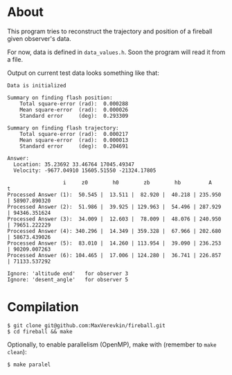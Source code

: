 # About
This program tries to reconstruct the trajectory and position of a fireball given observer's data.

For now, data is defined in `data_values.h`. Soon the program will read it from a file.

Output on current test data looks something like that:
```
Data is initialized

Summary on finding flash position:
    Total square-error (rad):  0.000288
    Mean square-error  (rad):  0.000026
    Standard error     (deg):  0.293309

Summary on finding flash trajectory:
    Total square-error (rad):  0.000217
    Mean square-error  (rad):  0.000013
    Standard error     (deg):  0.204691

Answer:
  Location: 35.23692 33.46764 17045.49347
  Velocity: -9677.04910 15605.51550 -21324.17805

                  i     z0        h0        zb        hb         A         t   
Processed Answer (1):  50.545 |  13.511 |  82.920 |  40.218 | 235.950 | 58907.890320
Processed Answer (2):  51.986 |  39.925 | 129.963 |  54.496 | 287.929 | 94346.351624
Processed Answer (3):  34.009 |  12.603 |  78.009 |  48.076 | 240.950 | 79651.222229
Processed Answer (4): 340.296 |  14.349 | 359.328 |  67.966 | 202.680 | 58673.439026
Processed Answer (5):  83.010 |  14.260 | 113.954 |  39.090 | 236.253 | 90209.007263
Processed Answer (6): 104.465 |  17.006 | 124.280 |  36.741 | 226.857 | 71133.537292

Ignore: 'altitude end'   for observer 3
Ignore: 'desent_angle'   for observer 5
```
# Compilation
```
$ git clone git@github.com:MaxVerevkin/fireball.git
$ cd fireball && make
```
Optionally, to enable parallelism (OpenMP), make with (remember to `make clean`):
```
$ make paralel
```
